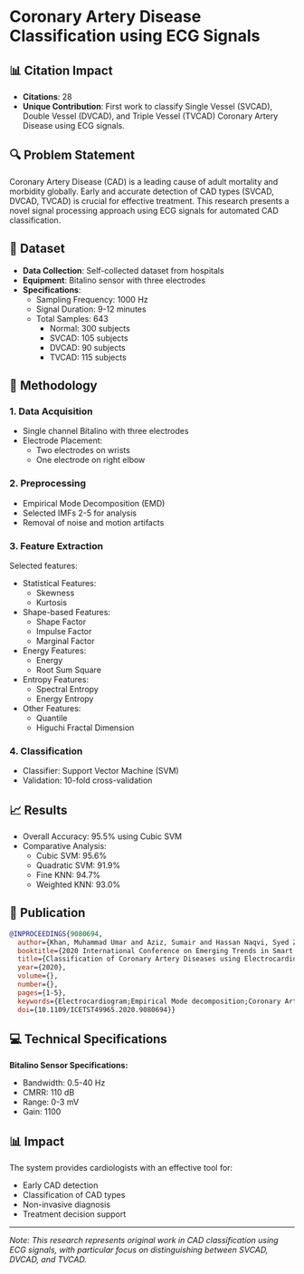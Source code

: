 # Coronary Artery Disease Classification using ECG Signals

## 📊 Citation Impact
- **Citations**: 28
- **Unique Contribution**: First work to classify Single Vessel (SVCAD), Double Vessel (DVCAD), and Triple Vessel (TVCAD) Coronary Artery Disease using ECG signals.

## 🔍 Problem Statement
Coronary Artery Disease (CAD) is a leading cause of adult mortality and morbidity globally. Early and accurate detection of CAD types (SVCAD, DVCAD, TVCAD) is crucial for effective treatment. This research presents a novel signal processing approach using ECG signals for automated CAD classification.

## 📑 Dataset
- **Data Collection**: Self-collected dataset from hospitals
- **Equipment**: Bitalino sensor with three electrodes
- **Specifications**:
  - Sampling Frequency: 1000 Hz
  - Signal Duration: 9-12 minutes
  - Total Samples: 643
    - Normal: 300 subjects
    - SVCAD: 105 subjects
    - DVCAD: 90 subjects
    - TVCAD: 115 subjects

## 🔬 Methodology

### 1. Data Acquisition
- Single channel Bitalino with three electrodes
- Electrode Placement:
  - Two electrodes on wrists
  - One electrode on right elbow

### 2. Preprocessing
- Empirical Mode Decomposition (EMD)
- Selected IMFs 2-5 for analysis
- Removal of noise and motion artifacts

### 3. Feature Extraction
Selected features:
- Statistical Features:
  - Skewness
  - Kurtosis
- Shape-based Features:
  - Shape Factor
  - Impulse Factor
  - Marginal Factor
- Energy Features:
  - Energy
  - Root Sum Square
- Entropy Features:
  - Spectral Entropy
  - Energy Entropy
- Other Features:
  - Quantile
  - Higuchi Fractal Dimension

### 4. Classification
- Classifier: Support Vector Machine (SVM)
- Validation: 10-fold cross-validation

## 📈 Results
- Overall Accuracy: 95.5% using Cubic SVM
- Comparative Analysis:
  - Cubic SVM: 95.6%
  - Quadratic SVM: 91.9%
  - Fine KNN: 94.7%
  - Weighted KNN: 93.0%

## 🔗 Publication
```bibtex
@INPROCEEDINGS{9080694,
  author={Khan, Muhammad Umar and Aziz, Sumair and Hassan Naqvi, Syed Zohaib and Rehman, Abdul},
  booktitle={2020 International Conference on Emerging Trends in Smart Technologies (ICETST)}, 
  title={Classification of Coronary Artery Diseases using Electrocardiogram Signals}, 
  year={2020},
  volume={},
  number={},
  pages={1-5},
  keywords={Electrocardiogram;Empirical Mode decomposition;Coronary Artery Disease;Support Vector Machine;Features Extraction},
  doi={10.1109/ICETST49965.2020.9080694}}
```

## 💻 Technical Specifications
**Bitalino Sensor Specifications:**
- Bandwidth: 0.5-40 Hz
- CMRR: 110 dB
- Range: 0-3 mV
- Gain: 1100

## 📊 Impact
The system provides cardiologists with an effective tool for:
- Early CAD detection
- Classification of CAD types
- Non-invasive diagnosis
- Treatment decision support

---
*Note: This research represents original work in CAD classification using ECG signals, with particular focus on distinguishing between SVCAD, DVCAD, and TVCAD.*
